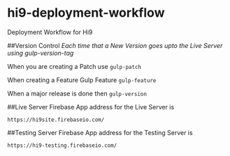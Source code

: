 # hi9-deployment-workflow
Deployment Workflow for Hi9

##Version Control
*Each time that a New Version goes upto the Live Server using gulp-version-tag*

When you are creating a Patch use 
`gulp-patch`

When creating a Feature Gulp Feature
`gulp-feature`

When a major release is done then
`gulp-version`



##Live Server
Firebase App address for the Live Server is

`https://hi9site.firebaseio.com/`

##Testing Server
Firebase App address for the Testing Server is

`https://hi9-testing.firebaseio.com/`




